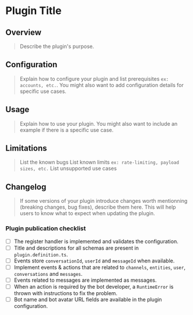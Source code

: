 # Plugin Title

## Overview

> Describe the plugin's purpose.

## Configuration

> Explain how to configure your plugin and list prerequisites `ex: accounts, etc.`.
> You might also want to add configuration details for specific use cases.

## Usage

> Explain how to use your plugin.
> You might also want to include an example if there is a specific use case.

## Limitations

> List the known bugs
> List known limits `ex: rate-limiting, payload sizes, etc.`
> List unsupported use cases

## Changelog

> If some versions of your plugin introduce changes worth mentionning (breaking changes, bug fixes), describe them here. This will help users to know what to expect when updating the plugin.

### Plugin publication checklist

- [ ] The register handler is implemented and validates the configuration.
- [ ] Title and descriptions for all schemas are present in `plugin.definition.ts`.
- [ ] Events store `conversationId`, `userId` and `messageId` when available.
- [ ] Implement events & actions that are related to `channels`, `entities`, `user`, `conversations` and `messages`.
- [ ] Events related to messages are implemented as messages.
- [ ] When an action is required by the bot developer, a `RuntimeError` is thrown with instructions to fix the problem.
- [ ] Bot name and bot avatar URL fields are available in the plugin configuration.
